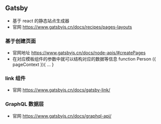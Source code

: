 ## Gatsby
  - 基于 react 的静态站点生成器
  - 官网 https://www.gatsbyjs.cn/docs/recipes/pages-layouts

### 基于创建页面
  - 官网地址 https://www.gatsbyjs.cn/docs/node-apis/#createPages
  - 在对应模板组件的参数中就可以结构对应的数据等信息
    function Person ({ pageContext }){ ... }

### link 组件 
  - 官网 https://www.gatsbyjs.cn/docs/gatsby-link/

### GraphQL 数据层
  - 官网 https://www.gatsbyjs.cn/docs/graphql-api/